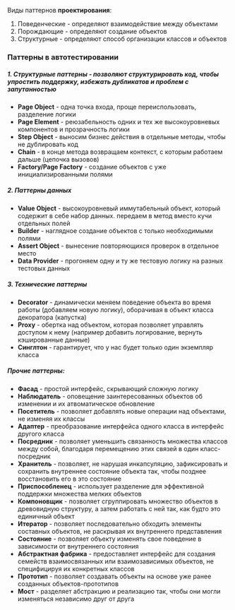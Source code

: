 Виды паттернов **проектирования**:
1. Поведенческие - определяют взаимодействие между объектами
2. Порождающие - определяют создание объектов
3. Структурные - определяют способ организации классов и объектов

### Паттерны в автотестировании

##### 1. Структурные паттерны - позволяют структурировать код, чтобы упростить поддержку, избежать дубликатов и проблем с запутанностью

-   **Page Object** - одна точка входа, проще переиспользовать, разделение логики
-   **Page Element** - реюзабельность одних и тех же высокоуровневых компонентов и прозрачность логики
-   **Step Object** - выносим бизнес действия в отдельные методы, чтобы не дублировать код
-   **Chain** - в конце метода возвращаем контекст, с которым работаем дальше (цепочка вызовов)
-   **Factory/Page Factory** - создание объектов с уже инициализированными полями

##### 2. Паттерны данных

-   **Value Object** - высокоуровневый иммутабельный объект, который содержит в себе набор данных. передаем в метод вместо кучи отдельных полей
-   **Builder** - наглядное создание объектов с только необходимыми полями 
-   **Assert Object** - вынесение повторяющихся проверок в отдельное место
-   **Data Provider** - прогоняем одну и ту же тестовую логику на разных тестовых данных

##### 3. Технические паттерны
- **Decorator** - динамически меняем поведение объекта во время работы (добавляем новую логику), оборачивая в объект класса декоратора (капустка)
- **Proxy** - обертка над объектом, которая позволяет управлять доступом к нему (например добавить логирование, вернуть кэшированные данные)
- **Синглтон** - гарантирует, что у нас будет только один экземпляр класса

##### Прочие паттерны:
- **Фасад** - простой интерфейс, скрывающий сложную логику
- **Наблюдатель** - оповещение заинтересованных объектов об изменении и их атвоматическое обновление
- **Посетитель** - позволяет добавлять новые операции над объектами, не изменяя их классы
- **Адаптер** - преобразование интерфейса одного класса в интерфейс другого класса
- **Посредник** - позволяет уменьшить связанность множества классов между собой, благодаря перемещению этих связей в один класс-посредник
- **Хранитель** - позволяет, не нарушая инкапсуляцию, зафиксировать и сохранить внутреннее состояние объекта так, чтобы позднее восстановить его в это состояние
- **Приспособленец** - использует разделение для эффективной поддержки множества мелких объектов
- **Компоновщик** - позволяет сгруппировать множество объектов в древовидную структуру, а затем работать с ней так, как будто это единичный объект
- **Итератор** - позволяет последовательно обходить элементы составных объектов, не раскрывая их внутреннего представления
- **Состояние** - позволяет объекту изменять свое поведение в зависимости от внутреннего состояния
- **Абстрактная фабрика** - предоставляет интерфейс для создания семейств взаимосвязанных или взаимозависимых объектов, не специфицируя их конкретных классов
- **Прототип** - позволяет создавать объекты на основе уже ранее созданных объектов-прототипов
- **Мост** - разделяет абстракцию и реализацию так, чтобы они могли изменяться независимо друг от друга
